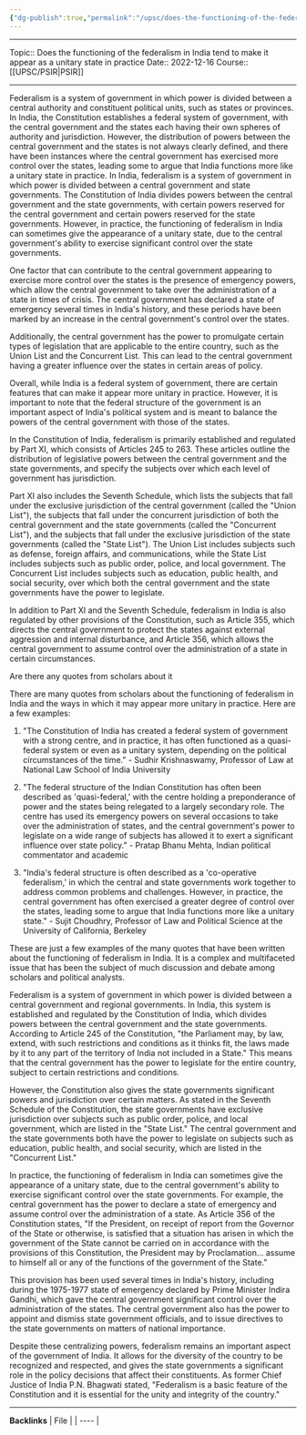 ```yaml
---
{"dg-publish":true,"permalink":"/upsc/does-the-functioning-of-the-federalism-in-india-tend-to-make-it-appear-as-a-unitary-state-in-practice/"}
---
```


----
Topic:: Does the functioning of the federalism in India tend to make it appear as a unitary state in  practice
Date:: 2022-12-16
Course:: [[UPSC/PSIR\|PSIR]] 

----

Federalism is a system of government in which power is divided between a central authority and constituent political units, such as states or provinces. In India, the Constitution establishes a federal system of government, with the central government and the states each having their own spheres of authority and jurisdiction. However, the distribution of powers between the central government and the states is not always clearly defined, and there have been instances where the central government has exercised more control over the states, leading some to argue that India functions more like a unitary state in practice.
In India, federalism is a system of government in which power is divided between a central government and state governments. The Constitution of India divides powers between the central government and the state governments, with certain powers reserved for the central government and certain powers reserved for the state governments. However, in practice, the functioning of federalism in India can sometimes give the appearance of a unitary state, due to the central government's ability to exercise significant control over the state governments.

One factor that can contribute to the central government appearing to exercise more control over the states is the presence of emergency powers, which allow the central government to take over the administration of a state in times of crisis. The central government has declared a state of emergency several times in India's history, and these periods have been marked by an increase in the central government's control over the states.

Additionally, the central government has the power to promulgate certain types of legislation that are applicable to the entire country, such as the Union List and the Concurrent List. This can lead to the central government having a greater influence over the states in certain areas of policy.

Overall, while India is a federal system of government, there are certain features that can make it appear more unitary in practice. However, it is important to note that the federal structure of the government is an important aspect of India's political system and is meant to balance the powers of the central government with those of the states.


In the Constitution of India, federalism is primarily established and regulated by Part XI, which consists of Articles 245 to 263. These articles outline the distribution of legislative powers between the central government and the state governments, and specify the subjects over which each level of government has jurisdiction.

Part XI also includes the Seventh Schedule, which lists the subjects that fall under the exclusive jurisdiction of the central government (called the "Union List"), the subjects that fall under the concurrent jurisdiction of both the central government and the state governments (called the "Concurrent List"), and the subjects that fall under the exclusive jurisdiction of the state governments (called the "State List"). The Union List includes subjects such as defense, foreign affairs, and communications, while the State List includes subjects such as public order, police, and local government. The Concurrent List includes subjects such as education, public health, and social security, over which both the central government and the state governments have the power to legislate.

In addition to Part XI and the Seventh Schedule, federalism in India is also regulated by other provisions of the Constitution, such as Article 355, which directs the central government to protect the states against external aggression and internal disturbance, and Article 356, which allows the central government to assume control over the administration of a state in certain circumstances.

Are there any quotes from scholars about it

There are many quotes from scholars about the functioning of federalism in India and the ways in which it may appear more unitary in practice. Here are a few examples:

1.  "The Constitution of India has created a federal system of government with a strong centre, and in practice, it has often functioned as a quasi-federal system or even as a unitary system, depending on the political circumstances of the time." - Sudhir Krishnaswamy, Professor of Law at National Law School of India University
    
2.  "The federal structure of the Indian Constitution has often been described as 'quasi-federal,' with the centre holding a preponderance of power and the states being relegated to a largely secondary role. The centre has used its emergency powers on several occasions to take over the administration of states, and the central government's power to legislate on a wide range of subjects has allowed it to exert a significant influence over state policy." - Pratap Bhanu Mehta, Indian political commentator and academic
    
3.  "India's federal structure is often described as a 'co-operative federalism,' in which the central and state governments work together to address common problems and challenges. However, in practice, the central government has often exercised a greater degree of control over the states, leading some to argue that India functions more like a unitary state." - Sujit Choudhry, Professor of Law and Political Science at the University of California, Berkeley
    

These are just a few examples of the many quotes that have been written about the functioning of federalism in India. It is a complex and multifaceted issue that has been the subject of much discussion and debate among scholars and political analysts.


Federalism is a system of government in which power is divided between a central government and regional governments. In India, this system is established and regulated by the Constitution of India, which divides powers between the central government and the state governments. According to Article 245 of the Constitution, "the Parliament may, by law, extend, with such restrictions and conditions as it thinks fit, the laws made by it to any part of the territory of India not included in a State." This means that the central government has the power to legislate for the entire country, subject to certain restrictions and conditions.

However, the Constitution also gives the state governments significant powers and jurisdiction over certain matters. As stated in the Seventh Schedule of the Constitution, the state governments have exclusive jurisdiction over subjects such as public order, police, and local government, which are listed in the "State List." The central government and the state governments both have the power to legislate on subjects such as education, public health, and social security, which are listed in the "Concurrent List."

In practice, the functioning of federalism in India can sometimes give the appearance of a unitary state, due to the central government's ability to exercise significant control over the state governments. For example, the central government has the power to declare a state of emergency and assume control over the administration of a state. As Article 356 of the Constitution states, "If the President, on receipt of report from the Governor of the State or otherwise, is satisfied that a situation has arisen in which the government of the State cannot be carried on in accordance with the provisions of this Constitution, the President may by Proclamation... assume to himself all or any of the functions of the government of the State."

This provision has been used several times in India's history, including during the 1975-1977 state of emergency declared by Prime Minister Indira Gandhi, which gave the central government significant control over the administration of the states. The central government also has the power to appoint and dismiss state government officials, and to issue directives to the state governments on matters of national importance.

Despite these centralizing powers, federalism remains an important aspect of the government of India. It allows for the diversity of the country to be recognized and respected, and gives the state governments a significant role in the policy decisions that affect their constituents. As former Chief Justice of India P.N. Bhagwati stated, "Federalism is a basic feature of the Constitution and it is essential for the unity and integrity of the country."

---
**Backlinks**
| File |
| ---- |



